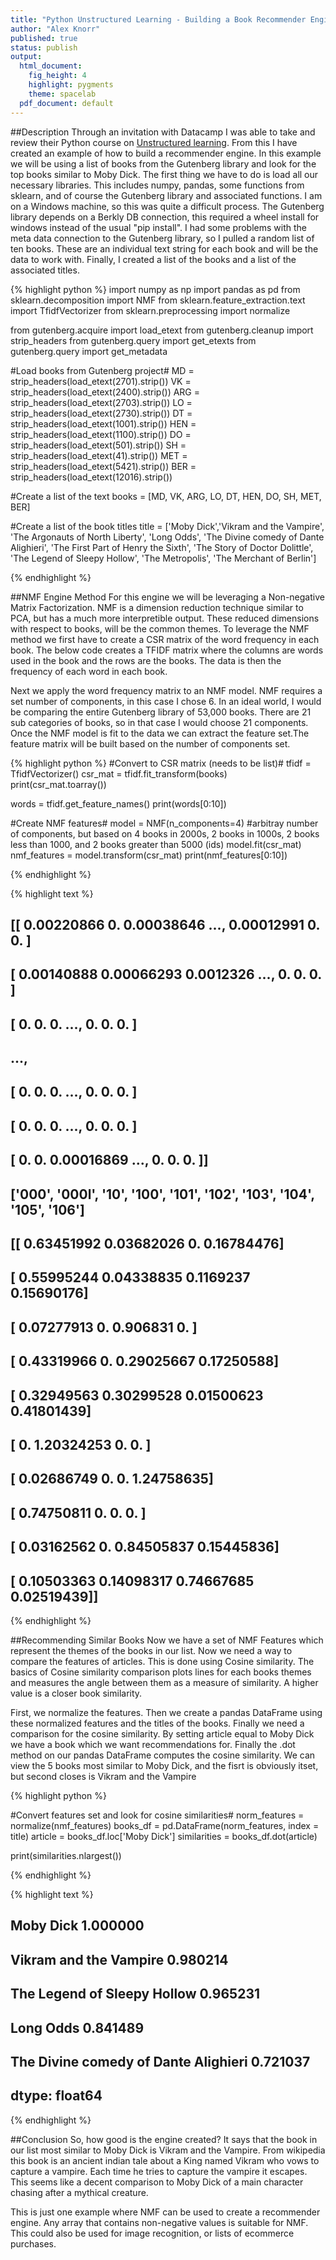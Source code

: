 ```yaml
---
title: "Python Unstructured Learning - Building a Book Recommender Engine"
author: "Alex Knorr"
published: true
status: publish
output:
  html_document:
    fig_height: 4
    highlight: pygments
    theme: spacelab
  pdf_document: default
---
```

 
##Description
Through an invitation with Datacamp I was able to take and review their Python course on [Unstructured learning]("https://www.datacamp.com/courses/unsupervised-learning-in-python"). From this I have created an example of how to build a recommender engine. In this example we will be using a list of books from the Gutenberg library and look for the top books similar to Moby Dick. The first thing we have to do is load all our necessary libraries. This includes numpy, pandas, some functions from sklearn, and of course the Gutenberg library and associated functions. I am on a Windows machine, so this was quite a difficult process. The Gutenberg library depends on a Berkly DB connection, this required a wheel install for windows instead of the usual "pip install". I had some problems with the meta data connection to the Gutenberg library, so I pulled a random list of ten books. These are an individual text string for each book and will be the data to work with. Finally, I created a list of the books and a list of the associated titles. 
 

{% highlight python %}
import numpy as np
import pandas as pd
from sklearn.decomposition import NMF
from sklearn.feature_extraction.text import TfidfVectorizer
from sklearn.preprocessing import normalize
 
from gutenberg.acquire import load_etext
from gutenberg.cleanup import strip_headers
from gutenberg.query import get_etexts
from gutenberg.query import get_metadata
 
#Load books from Gutenberg project#
MD = strip_headers(load_etext(2701).strip())
VK = strip_headers(load_etext(2400).strip())
ARG = strip_headers(load_etext(2703).strip())
LO = strip_headers(load_etext(2730).strip())
DT = strip_headers(load_etext(1001).strip())
HEN = strip_headers(load_etext(1100).strip())
DO = strip_headers(load_etext(501).strip())
SH = strip_headers(load_etext(41).strip())
MET = strip_headers(load_etext(5421).strip())
BER = strip_headers(load_etext(12016).strip())
 
#Create a list of the text
books = [MD, VK, ARG, LO, DT, HEN, DO, SH, MET, BER]
 
#Create a list of the book titles
title = ['Moby Dick','Vikram and the Vampire', 'The Argonauts of North Liberty', 'Long Odds', 'The Divine comedy of Dante Alighieri',
         'The First Part of Henry the Sixth', 'The Story of Doctor Dolittle',
         'The Legend of Sleepy Hollow', 'The Metropolis', 'The Merchant of Berlin']
 
{% endhighlight %}
 
##NMF Engine Method
For this engine we will be leveraging a Non-negative Matrix Factorization. NMF is a dimension reduction technique similar to PCA, but has a much more interpretible output. These reduced dimensions with respect to books, will be the common themes. To leverage the NMF method we first have to create a CSR matrix of the word frequency in each book. The below code creates a TFIDF matrix where the columns are words used in the book and the rows are the books. The data is then the frequency of each word in each book.
 
Next we apply the word frequency matrix to an NMF model. NMF requires a set number of components, in this case I chose 6. In an ideal world, I would be comparing the entire Gutenberg library of 53,000 books. There are 21 sub categories of books, so in that case I would choose 21 components. Once the NMF model is fit to the data we can extract the feature set.The feature matrix will be built based on the number of components set. 
 

{% highlight python %}
#Convert to CSR matrix (needs to be list)#
tfidf = TfidfVectorizer()
csr_mat = tfidf.fit_transform(books)
print(csr_mat.toarray())
 
words = tfidf.get_feature_names()
print(words[0:10])
 
#Create NMF features#
model = NMF(n_components=4)
#arbitray number of components, but based on 4 books in 2000s, 2 books in 1000s, 2 books less than 1000, and 2 books greater than 5000 (ids)
model.fit(csr_mat)
nmf_features = model.transform(csr_mat)
print(nmf_features[0:10])
 
{% endhighlight %}
 

{% highlight text %}
## [[ 0.00220866  0.          0.00038646 ...,  0.00012991  0.          0.        ]
##  [ 0.00140888  0.00066293  0.0012326  ...,  0.          0.          0.        ]
##  [ 0.          0.          0.         ...,  0.          0.          0.        ]
##  ..., 
##  [ 0.          0.          0.         ...,  0.          0.          0.        ]
##  [ 0.          0.          0.         ...,  0.          0.          0.        ]
##  [ 0.          0.          0.00016869 ...,  0.          0.          0.        ]]
## ['000', '000l', '10', '100', '101', '102', '103', '104', '105', '106']
## [[ 0.63451992  0.03682026  0.          0.16784476]
##  [ 0.55995244  0.04338835  0.1169237   0.15690176]
##  [ 0.07277913  0.          0.906831    0.        ]
##  [ 0.43319966  0.          0.29025667  0.17250588]
##  [ 0.32949563  0.30299528  0.01500623  0.41801439]
##  [ 0.          1.20324253  0.          0.        ]
##  [ 0.02686749  0.          0.          1.24758635]
##  [ 0.74750811  0.          0.          0.        ]
##  [ 0.03162562  0.          0.84505837  0.15445836]
##  [ 0.10503363  0.14098317  0.74667685  0.02519439]]
{% endhighlight %}
 
##Recommending Similar Books
Now we have a set of NMF Features which represent the themes of the books in our list. Now we need a way to compare the features of articles. This is done using Cosine similarity. The basics of Cosine similarity comparison plots lines for each books themes and measures the angle between them as a measure of similarity. A higher value is a closer book similarity. 
 
First, we normalize the features. Then we create a pandas DataFrame using these normalized features and the titles of the books. Finally we need a comparison for the cosine similarity. By setting article equal to Moby Dick we have a book which we want recommendations for. Finally the .dot method on our pandas DataFrame computes the cosine similarity. We can view the 5 books most similar to Moby Dick, and the fisrt is obviously itset, but second closes is Vikram and the Vampire
 

{% highlight python %}
 
#Convert features set and look for cosine similarities#
norm_features = normalize(nmf_features)
books_df = pd.DataFrame(norm_features, index = title)
article = books_df.loc['Moby Dick']
similarities = books_df.dot(article)
 
print(similarities.nlargest())
 
{% endhighlight %}
 

{% highlight text %}
## Moby Dick                               1.000000
## Vikram and the Vampire                  0.980214
## The Legend of Sleepy Hollow             0.965231
## Long Odds                               0.841489
## The Divine comedy of Dante Alighieri    0.721037
## dtype: float64
{% endhighlight %}
 
##Conclusion
So, how good is the engine created? It says that the book in our list most similar to Moby Dick is Vikram and the Vampire. From wikipedia this book is an ancient indian tale about a King named Vikram who vows to capture a vampire. Each time he tries to capture the vampire it escapes. This seems like a decent comparison to Moby Dick of a main character chasing after a mythical creature. 
 
This is just one example where NMF can be used to create a recommender engine. Any array that contains non-negative values is suitable for NMF. This could also be used for image recognition, or lists of ecommerce purchases.

